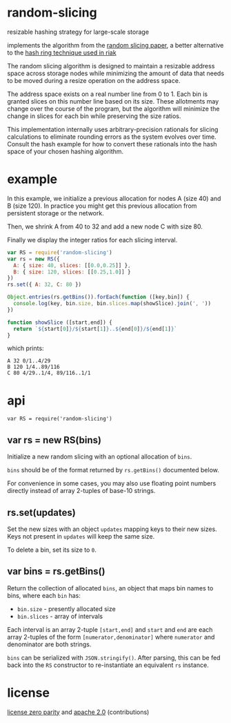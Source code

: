 # random-slicing

resizable hashing strategy for large-scale storage

implements the algorithm from the [random slicing paper][paper],
a better alternative to the [hash ring technique used in riak][riak-critique]

The random slicing algorithm is designed to maintain a resizable address space
across storage nodes while minimizing the amount of data that needs to be moved
during a resize operation on the address space.

The address space exists on a real number line from 0 to 1. Each bin is granted
slices on this number line based on its size. These allotments may change over
the course of the program, but the algorithm will minimize the change in slices
for each bin while preserving the size ratios.

This implementation internally uses arbitrary-precision rationals for slicing
calculations to eliminate rounding errors as the system evolves over time.
Consult the hash example for how to convert these rationals into the hash space
of your chosen hashing algorithm.

[paper]: ftp://ftp.cse.ucsc.edu/pub/darrell/miranda-tos14.pdf
[riak-critique]: https://mobilemonitoringsolutions.com/article-a-critique-of-resizable-hash-tables-riak-core-random-slicing/

# example

In this example, we initialize a previous allocation for nodes A (size 40) and B
(size 120). In practice you might get this previous allocation from persistent
storage or the network.

Then, we shrink A from 40 to 32 and add a new node C with size 80.

Finally we display the integer ratios for each slicing interval.

``` js
var RS = require('random-slicing')
var rs = new RS({
  A: { size: 40, slices: [[0.0,0.25]] },
  B: { size: 120, slices: [[0.25,1.0]] }
})
rs.set({ A: 32, C: 80 })

Object.entries(rs.getBins()).forEach(function ([key,bin]) {
  console.log(key, bin.size, bin.slices.map(showSlice).join(', '))
})

function showSlice ([start,end]) {
  return `${start[0]}/${start[1]}..${end[0]}/${end[1]}`
}
```

which prints:

```
A 32 0/1..4/29
B 120 1/4..89/116
C 80 4/29..1/4, 89/116..1/1
```

# api

```
var RS = require('random-slicing')
```

## var rs = new RS(bins)

Initialize a new random slicing with an optional allocation of `bins`.

`bins` should be of the format returned by `rs.getBins()` documented below.

For convenience in some cases, you may also use floating point numbers directly
instead of array 2-tuples of base-10 strings.

## rs.set(updates)

Set the new sizes with an object `updates` mapping keys to their new sizes. Keys
not present in `updates` will keep the same size.

To delete a bin, set its size to `0`.

## var bins = rs.getBins()

Return the collection of allocated `bins`, an object that maps bin names to
bins, where each `bin` has:

* `bin.size` - presently allocated size
* `bin.slices` - array of intervals

Each interval is an array 2-tuple `[start,end]` and `start` and `end` are each
array 2-tuples of the form `[numerator,denominator]` where `numerator` and
denominator are both strings.

`bins` can be serialized with `JSON.stringify()`. After parsing, this can be fed
back into the `RS` constructor to re-instantiate an equivalent `rs` instance.

# license

[license zero parity](https://licensezero.com/licenses/parity)
and [apache 2.0](https://www.apache.org/licenses/LICENSE-2.0.txt)
(contributions)
